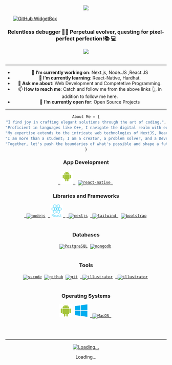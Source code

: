   <div>
    <div align="center">
        <a href="https://github.com/Abhishek688Singh"><img src="https://itshivam.in/api/github-image?username=Abhishek688Singh" height="300" /></a>
    </div>


   &nbsp;&nbsp;&nbsp;&nbsp;&nbsp;
  <a href="#" target="_blank">
        <img src="http://itshivam.in/api/github-profile?username=Abhishek688Singh&data=followers,repositories,stars,commits&theme=neon" alt="GitHub WidgetBox" width="90%" height="0%">
    </a>

  <div>

  <h3 align="center">Relentless debugger 🔧📖 Perpetual evolver, questing for pixel-perfect perfection!📚 💻</h3>


  <div align="center">
  <img src="https://itshivam.in/api/visitors?path=https%3A%2F%2Fgithub.com%2FAbhishek688Singh%2FAbhishek688Singh&label=VISITORS&labelColor=%2300FF88&countColor=%2300FF88" />
    <br><br>



<hr>
<div align="centre">
        <ul>
            <li>🔭 <b>I’m currently working on</b>: Next.js, Node.JS ,React.JS</li>
            <li>🌱 <b>I’m currently learning</b>:  React-Native, Hardhat.</li>
            <li>💬 <b>Ask me about</b>: Web Development and Competetive Programming.</li>
            <li>📫 <b>How to reach me</b>: Catch and follow me from the above links 👆, in addition to follow me here.</li>
            <li>🤔 <b>I’m currently open for</b>: Open Source Projects</li>
<!--             <li>👨‍💻 <b>All of my projects are available at</b>: <a href="">My Portfolio</a>.</li> -->
        </ul>  
<hr>


```js
About Me = {
"I find joy in crafting elegant solutions through the art of coding.",
"Proficient in languages like C++, I navigate the digital realm with expertise.",
"My expertise extends to the intricate web technologies of NextJS, React.JS, where I blend creativity and functionality seamlessly.",
"I am more than a student; I am a creator, a problem solver, and a Developer."
"Together, let's push the boundaries of what's possible and shape a future powered by code. ✨"
}
```



<!-- Skill Set (App Development)  -->
<div align="center">
    <h3><b>App Development </b></h3>
    <code><a href="#" target="_blank" rel="noreferrer"> <img src="https://raw.githubusercontent.com/devicons/devicon/master/icons/android/android-original-wordmark.svg" alt="android" width="40" height="40"/> </a></code>&nbsp;
<!--     <code><a href="#" target="_blank" rel="noreferrer"> <img src="https://www.vectorlogo.zone/logos/flutterio/flutterio-icon.svg" alt="flutter" width="40" height="40"/> </a></code>&nbsp; -->
 <code><a href="#" target="_blank" rel="noreferrer"><img src="https://upload.vectorlogo.zone/logos/reactnativedev/images/199b2976-954e-4e42-8d79-12a784e2cdf9.svg" alt="react-native" width="40" height="40"/> </a></code>&nbsp;</code>
<!--     <code><a href="#" target="_blank" rel="noreferrer"> <img src="https://www.vectorlogo.zone/logos/kotlinlang/kotlinlang-icon.svg" alt="kotlin" width="40" height="40"/> </a></code>&nbsp; -->
    <br>
  
<!-- Skill Set (L&F)  -->
<div align="center">
    <h3><b>Libraries and Frameworks</b></h3>
    <code><a href="#" target="_blank"> <img src="https://static-00.iconduck.com/assets.00/node-js-icon-227x256-913nazt0.png" title="NodeJS" alt="nodejs" height="40"/></a></code>&nbsp;
      <code><a href="#" target="_blank" rel="noreferrer"> <img src="https://raw.githubusercontent.com/devicons/devicon/master/icons/react/react-original-wordmark.svg" alt="react" width="40" height="40"/> </a></code>
      <code><a href="#" target="_blank"> <img src="https://appwrite.io/images/platforms/dark/nextjs.svg" title="NextJS" alt="nextjs" height="40"/></a></code>&nbsp;
    <code><a href="#" target="_blank" rel="noreferrer"> <img src="https://www.vectorlogo.zone/logos/tailwindcss/tailwindcss-icon.svg" alt="tailwind" width="40" height="40"/> </a></code>&nbsp;
    <code><a href="#" target="_blank"><img src="https://upload.wikimedia.org/wikipedia/commons/thumb/b/b2/Bootstrap_logo.svg/2560px-Bootstrap_logo.svg.png" title="BootStrap" alt="bootstrap"  height="40"/></a></code>&nbsp;
</div>
<br>

<!-- Skill Set (Database)  -->
<div align="center">
    <h3><b>Databases</b></h3>
<!--     <code><a href="#" target="_blank" rel="noreferrer"> <img src="https://raw.githubusercontent.com/devicons/devicon/master/icons/mysql/mysql-original-wordmark.svg" alt="mysql" width="40" height="40"/></a></code>&nbsp; -->
   <code><a href="#" target="_blank"><img src="https://upload.wikimedia.org/wikipedia/commons/2/29/Postgresql_elephant.svg" title="PostgreSQL" alt="PostgreSQL"  height="40"/></a></code>&nbsp;
  <code><a href="#" target="_blank"><img src="https://www.dbi-services.com/wp-content/uploads/2022/01/Logo-Mongodb-carre.png" title="MongoDB" alt="mongodb"  height="40"/></a></code>&nbsp;
     
<!--    <code><a #="#" target="_blank"> <img src="https://cdn4.iconfinder.com/data/icons/google-i-o-2016/512/google_firebase-2-512.png" title="Firebase" alt="firebase" height="40"/></a></code>&nbsp -->
</div>
<br>



<!-- Skill Set (Tools)  -->
<div align="center">
    <h3><b>Tools</b></h3>
    <code><a href="#" target="_blank"><img src="https://upload.wikimedia.org/wikipedia/commons/thumb/9/9a/Visual_Studio_Code_1.35_icon.svg/2048px-Visual_Studio_Code_1.35_icon.svg.png" title="VSCode" alt="vscode" width="40" height="40"/></a></code>&nbsp;
    <code><a href="#" target="_blank"><img src="https://www.iconsdb.com/icons/preview/white/github-11-xxl.png" title="GitHub" alt="github" width="40" height="40"/></a></code>&nbsp;
    <code><a href="#" target="_blank"><img src="https://d28yx2zopyx2ad.cloudfront.net/assets/git.png" title="Git" alt="git" width="40" height="40"/></a></code>&nbsp;
    <code><a href="#" target="_blank"> <img src="https://cdn-icons-png.flaticon.com/512/5968/5968705.png" title="Adobe illustrator" alt="illustrator" width="40" height="40"/></a></code>&nbsp;
   <code><a href="#" target="_blank"> <img src="https://vectorwiki.com/images/IqKa8__adobe-photoshop.svg" title="Adobe Photoshop" alt="illustrator" width="40" height="40"/></a></code>&nbsp;
</div>
<br>

<div align="center">
    <h3><b>Operating Systems</b></h3>
    <code><a href="#" target="_blank"><img src="https://raw.githubusercontent.com/devicons/devicon/master/icons/android/android-original.svg" title="android" alt="android" width="40" height="40"/></a></code>&nbsp;
    <code><a href="#" target="_blank"><img src="https://raw.githubusercontent.com/devicons/devicon/master/icons/windows8/windows8-original.svg" title="Windows" alt="Windows" width="40" height="40"/></a></code>&nbsp;
    <code><a href="#" target="_blank" rel="noreferrer"> <img src="https://www.iconsdb.com/icons/preview/white/apple-xxl.png" alt="MacOS" width="40" height="40"/> </a></code>&nbsp;
    <br><br>
</div>
    <br><br>
</div>
</div>
<hr>
<div>

<div>
    <div align="center">
        <a href="https://www.google.com/search?q=How+to+make+my+Internet+Connection+faster+%3F" target="_blank"><img src="https://cdn.mrayush.me/img/Github-Readme/GitHub.gif" title="Loading..." height="100"/></a>
        <p>Loading...</p>
    </div>
</div>
